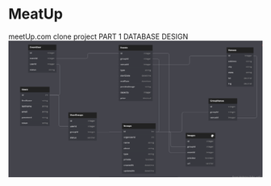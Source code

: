 # MeatUp
meetUp.com clone project
PART 1 DATABASE DESIGN
![](https://github.com/Richard-M-Baine/MeatUp/blob/main/wiki_images/MeatUpSchema1.0.PNG)


    

